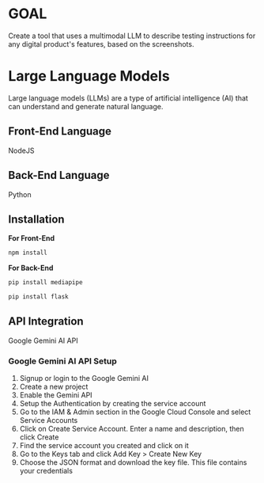 # GOAL
Create a tool that uses a multimodal LLM to describe testing instructions for any digital product's features, based on the screenshots.

# Large Language Models
Large language models (LLMs) are a type of artificial intelligence (AI) that can understand and generate natural language.

## Front-End Language
NodeJS

## Back-End Language
Python

## Installation
**For Front-End**
```bash
npm install
```
**For Back-End**
```bash
pip install mediapipe
```
```bash
pip install flask
```
## API Integration
Google Gemini AI API

### Google Gemini AI API Setup
1. Signup or login to the Google Gemini AI
2. Create a new project
3. Enable the Gemini API
4. Setup the Authentication by creating the service account
5. Go to the IAM & Admin section in the Google Cloud Console and select Service Accounts
6. Click on Create Service Account. Enter a name and description, then click Create
7. Find the service account you created and click on it
8. Go to the Keys tab and click Add Key > Create New Key
9. Choose the JSON format and download the key file. This file contains your credentials


